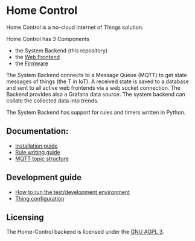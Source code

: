 # Home Control

Home Control is a no-cloud Internet of Things solution. 

Home Control has 3 Components
- the System Backend (this repository)
- the [Web Frontend](https://github.com/iot-home-control/frontend)
- the [Firmware](https://github.com/iot-home-control/firmware)

The System Backend connects to a Message Queue (MQTT) to get state messages of things (the T in IoT).
A received state is saved to a database and sent to all active web frontends via a web socket connection.
The Backend provides also a Grafana data source.
The system backend can collate the collected data into trends.

The System Backend has support for rules and timers written in Python.

## Documentation:
- [Installation guide](docs/install.md)
- [Rule writing guide](docs/rules.md)
- [MQTT topic structure](docs/mqtt_structure.md)

## Development guide
- [How to run the test/development environment](docs/development.md)
- [Thing configuration](https://github.com/iot-home-control/firmware/README.md)

## Licensing
The Home-Control backend is licensed under the [GNU AGPL 3](LICENSE).
